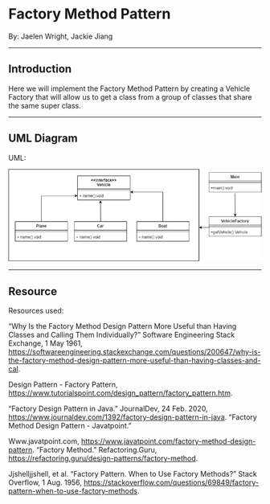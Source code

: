 # **Factory Method Pattern**
By: Jaelen Wright, Jackie Jiang

---
## Introduction

Here we will implement the Factory Method Pattern by creating a Vehicle Factory that will allow us to get a class from a group of classes that share the same super class.

---
## UML Diagram
UML:

![](images/UML.png)

---
## Resource

Resources used:

“Why Is the Factory Method Design Pattern More Useful than Having Classes and Calling Them Individually?” Software Engineering Stack Exchange, 1 May 1961, https://softwareengineering.stackexchange.com/questions/200647/why-is-the-factory-method-design-pattern-more-useful-than-having-classes-and-cal.

Design Pattern - Factory Pattern, https://www.tutorialspoint.com/design_pattern/factory_pattern.htm.

“Factory Design Pattern in Java.” JournalDev, 24 Feb. 2020, https://www.journaldev.com/1392/factory-design-pattern-in-java.
“Factory Method Design Pattern - Javatpoint.” 

Www.javatpoint.com, https://www.javatpoint.com/factory-method-design-pattern.
“Factory Method.” Refactoring.Guru, https://refactoring.guru/design-patterns/factory-method.

Jjshelljjshell, et al. “Factory Pattern. When to Use Factory Methods?” Stack Overflow, 1 Aug. 1956, https://stackoverflow.com/questions/69849/factory-pattern-when-to-use-factory-methods.